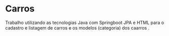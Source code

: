# Carros
Trabalho utilizando as tecnologias Java com Springboot JPA e HTML para o cadastro e listagem de carros e os modelos (categoria) dos caarros .
